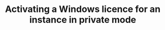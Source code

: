 ---
title: 'Activating a Windows licence for an instance in private mode'
slug: activate-windows-licence-private-mode-instance
excerpt: 'Find out how to activate a Windows licence on an instance in private mode'
section: Getting started
order: 3
---